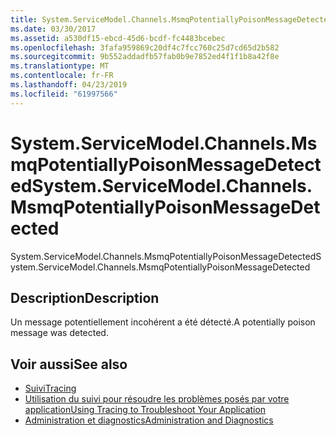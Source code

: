 ```yaml
---
title: System.ServiceModel.Channels.MsmqPotentiallyPoisonMessageDetected
ms.date: 03/30/2017
ms.assetid: a530df15-ebcd-45d6-bcdf-fc4483bcebec
ms.openlocfilehash: 3fafa959869c20df4c7fcc760c25d7cd65d2b582
ms.sourcegitcommit: 9b552addadfb57fab0b9e7852ed4f1f1b8a42f8e
ms.translationtype: MT
ms.contentlocale: fr-FR
ms.lasthandoff: 04/23/2019
ms.locfileid: "61997566"
---
```

# <a name="systemservicemodelchannelsmsmqpotentiallypoisonmessagedetected"></a><span data-ttu-id="6be34-102">System.ServiceModel.Channels.MsmqPotentiallyPoisonMessageDetected</span><span class="sxs-lookup"><span data-stu-id="6be34-102">System.ServiceModel.Channels.MsmqPotentiallyPoisonMessageDetected</span></span>
<span data-ttu-id="6be34-103">System.ServiceModel.Channels.MsmqPotentiallyPoisonMessageDetected</span><span class="sxs-lookup"><span data-stu-id="6be34-103">System.ServiceModel.Channels.MsmqPotentiallyPoisonMessageDetected</span></span>  
  
## <a name="description"></a><span data-ttu-id="6be34-104">Description</span><span class="sxs-lookup"><span data-stu-id="6be34-104">Description</span></span>  
 <span data-ttu-id="6be34-105">Un message potentiellement incohérent a été détecté.</span><span class="sxs-lookup"><span data-stu-id="6be34-105">A potentially poison message was detected.</span></span>  
  
## <a name="see-also"></a><span data-ttu-id="6be34-106">Voir aussi</span><span class="sxs-lookup"><span data-stu-id="6be34-106">See also</span></span>

- [<span data-ttu-id="6be34-107">Suivi</span><span class="sxs-lookup"><span data-stu-id="6be34-107">Tracing</span></span>](../../../../../docs/framework/wcf/diagnostics/tracing/index.md)
- [<span data-ttu-id="6be34-108">Utilisation du suivi pour résoudre les problèmes posés par votre application</span><span class="sxs-lookup"><span data-stu-id="6be34-108">Using Tracing to Troubleshoot Your Application</span></span>](../../../../../docs/framework/wcf/diagnostics/tracing/using-tracing-to-troubleshoot-your-application.md)
- [<span data-ttu-id="6be34-109">Administration et diagnostics</span><span class="sxs-lookup"><span data-stu-id="6be34-109">Administration and Diagnostics</span></span>](../../../../../docs/framework/wcf/diagnostics/index.md)
